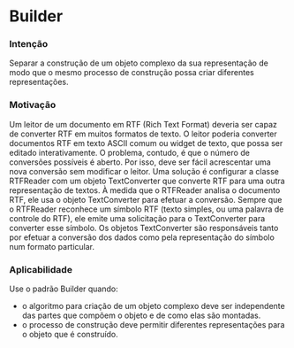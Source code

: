 # Builder

### Intenção

Separar a construção de um objeto complexo da sua representação de modo que o mesmo processo de construção possa criar diferentes representações.

### Motivação
Um leitor de um documento em RTF (Rich Text Format) deveria ser capaz de converter RTF em muitos formatos de texto. O leitor poderia converter documentos RTF em texto ASCII comum ou widget de texto, que possa ser editado interativamente. O problema, contudo, é que o número de conversões possíveis é aberto. Por isso, deve ser fácil acrescentar uma nova conversão sem modificar o leitor. Uma solução é configurar a classe RTFReader com um objeto TextConverter que converte RTF para uma outra representação de textos. À medida que o RTFReader analisa o documento RTF, ele usa o objeto TextConverter para efetuar a conversão. Sempre que o RTFReader reconhece um símbolo RTF (texto simples, ou uma palavra de controle do RTF), ele emite uma solicitação para o TextConverter para converter esse símbolo. Os objetos TextConverter são responsáveis tanto por efetuar a conversão dos dados como pela representação do símbolo num formato particular.

### Aplicabilidade
Use o padrão Builder quando:
- o algoritmo para criação de um objeto complexo deve ser independente das partes que compõem o objeto e de como elas são montadas. 
- o processo de construção deve permitir diferentes representações para o objeto que é construído.
